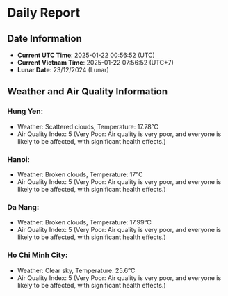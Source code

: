 # Daily Report
## Date Information
- **Current UTC Time**: 2025-01-22 00:56:52 (UTC)
- **Current Vietnam Time**: 2025-01-22 07:56:52 (UTC+7)
- **Lunar Date**: 23/12/2024 (Lunar)

## Weather and Air Quality Information

### Hung Yen:
- Weather: Scattered clouds, Temperature: 17.78°C
- Air Quality Index: 5 (Very Poor: Air quality is very poor, and everyone is likely to be affected, with significant health effects.)

### Hanoi:
- Weather: Broken clouds, Temperature: 17°C
- Air Quality Index: 5 (Very Poor: Air quality is very poor, and everyone is likely to be affected, with significant health effects.)

### Da Nang:
- Weather: Broken clouds, Temperature: 17.99°C
- Air Quality Index: 5 (Very Poor: Air quality is very poor, and everyone is likely to be affected, with significant health effects.)

### Ho Chi Minh City:
- Weather: Clear sky, Temperature: 25.6°C
- Air Quality Index: 5 (Very Poor: Air quality is very poor, and everyone is likely to be affected, with significant health effects.)
